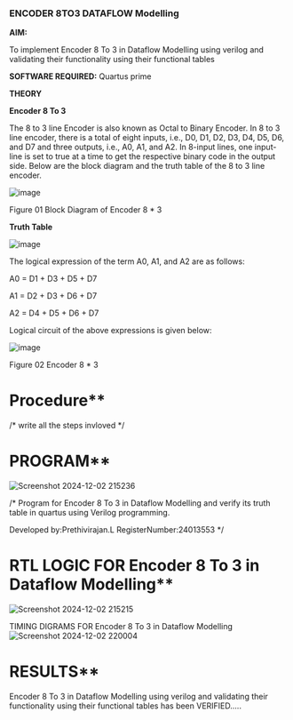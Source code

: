 ### ENCODER 8TO3 DATAFLOW Modelling

**AIM:**

To implement  Encoder 8 To 3 in Dataflow Modelling using verilog and validating their functionality using their functional tables

**SOFTWARE REQUIRED:** Quartus prime

**THEORY**

**Encoder 8 To 3**

The 8 to 3 line Encoder is also known as Octal to Binary Encoder. In 8 to 3 line encoder, there is a total of eight inputs, i.e., D0, D1, D2, D3, D4, D5, D6, and D7 and three outputs, i.e., A0, A1, and A2. In 8-input lines, one input-line is set to true at a time to get the respective binary code in the output side. Below are the block diagram and the truth table of the 8 to 3 line encoder.

![image](https://github.com/naavaneetha/ENCODER8TO3DATAFLOW/assets/154305477/0bc242c1-eb9e-4c47-afe5-30428470efc3)

Figure 01  Block Diagram of Encoder 8 * 3

**Truth Table**

![image](https://github.com/naavaneetha/ENCODER8TO3DATAFLOW/assets/154305477/35496b14-ae6e-4cd1-9abd-d6736b576575)

The logical expression of the term A0, A1, and A2 are as follows:

A0 = D1 + D3 + D5 + D7

A1 = D2 + D3 + D6 + D7

A2 = D4 + D5 + D6 + D7

Logical circuit of the above expressions is given below:

![image](https://github.com/naavaneetha/ENCODER8TO3DATAFLOW/assets/154305477/95acaee6-c873-4c75-89eb-ef09fb158053)

Figure 02  Encoder 8 * 3

# Procedure**

/* write all the steps invloved */

 # PROGRAM**
![Screenshot 2024-12-02 215236](https://github.com/user-attachments/assets/1e8fb764-5536-43c0-9468-9f58c7ba222a)


/* Program for Encoder 8 To 3 in Dataflow Modelling and verify its truth table in quartus using Verilog programming. 

Developed by:Prethivirajan.L
RegisterNumber:24013553
*/

# RTL LOGIC FOR Encoder 8 To 3 in Dataflow Modelling**
![Screenshot 2024-12-02 215215](https://github.com/user-attachments/assets/e052f9cf-288e-4fe8-9d57-1332959000de)


TIMING DIGRAMS FOR Encoder 8 To 3 in Dataflow Modelling
![Screenshot 2024-12-02 220004](https://github.com/user-attachments/assets/18c06a75-44ab-40bb-9bdc-ea683f5aff18)


# RESULTS**
Encoder 8 To 3 in Dataflow Modelling using verilog and validating their functionality using their functional tables has been VERIFIED.....




